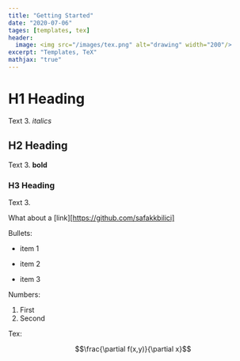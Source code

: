 ```yaml
---
title: "Getting Started"
date: "2020-07-06"
tages: [templates, tex]
header:
  image: <img src="/images/tex.png" alt="drawing" width="200"/>
excerpt: "Templates, TeX"
mathjax: "true"
---
```

# H1 Heading

Text 3. *italics*

## H2 Heading

Text 3. **bold**

### H3 Heading

Text 3.

What about a [link][https://github.com/safakkbilici]

Bullets:

* item 1
+ item 2
- item 3

Numbers:

1. First
2. Second

Tex:

$$\frac{\partial f(x,y)}{\partial x}$$
